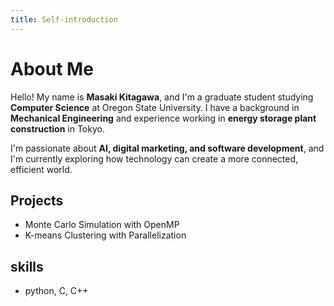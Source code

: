 ```yaml
---
title: Self-introduction
---
```


# About Me

Hello! My name is **Masaki Kitagawa**, and I'm a graduate student studying **Computer Science** at Oregon State University. I have a background in **Mechanical Engineering** and experience working in **energy storage plant construction** in Tokyo.

I'm passionate about **AI, digital marketing, and software development**, and I'm currently exploring how technology can create a more connected, efficient world.

## Projects

- Monte Carlo Simulation with OpenMP
- K-means Clustering with Parallelization

## skills
- python, C, C++
